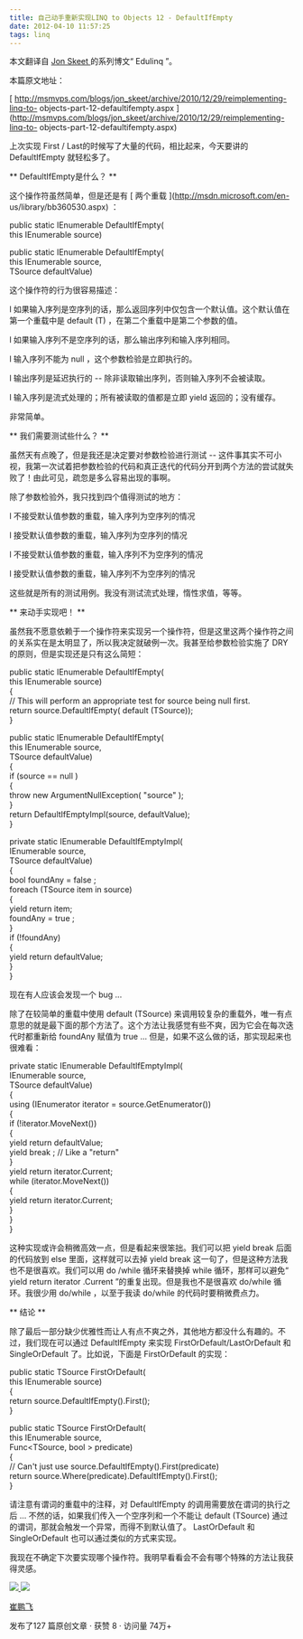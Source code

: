 ```yaml
---
title: 自己动手重新实现LINQ to Objects 12 - DefaultIfEmpty
date: 2012-04-10 11:57:25
tags: linq
---
```

本文翻译自  [ Jon Skeet  ](http://stackoverflow.com/users/22656/jon-skeet) 的系列博文“
Edulinq  ”。

本篇原文地址：

[ http://msmvps.com/blogs/jon_skeet/archive/2010/12/29/reimplementing-linq-to-
objects-part-12-defaultifempty.aspx
](http://msmvps.com/blogs/jon_skeet/archive/2010/12/29/reimplementing-linq-to-
objects-part-12-defaultifempty.aspx)

上次实现  First  /  Last的时候写了大量的代码，相比起来，今天要讲的  DefaultIfEmpty  就轻松多了。

** DefaultIfEmpty是什么？ **

这个操作符虽然简单，但是还是有  [ 两个重载  ](http://msdn.microsoft.com/en-
us/library/bb360530.aspx) ：

public  static  IEnumerable<TSource> DefaultIfEmpty<TSource>(  
this  IEnumerable<TSource> source)  
  
public  static  IEnumerable<TSource> DefaultIfEmpty<TSource>(  
this  IEnumerable<TSource> source,  
TSource defaultValue)

这个操作符的行为很容易描述：

l  如果输入序列是空序列的话，那么返回序列中仅包含一个默认值。这个默认值在第一个重载中是  default  (T)  ，在第二个重载中是第二个参数的值。

l  如果输入序列不是空序列的话，那么输出序列和输入序列相同。

l  输入序列不能为  null  ，这个参数检验是立即执行的。

l  输出序列是延迟执行的  \--  除非读取输出序列，否则输入序列不会被读取。

l  输入序列是流式处理的；所有被读取的值都是立即  yield  返回的；没有缓存。

非常简单。

** 我们需要测试些什么？ **

虽然天有点晚了，但是我还是决定要对参数检验进行测试  \--
这件事其实不可小视，我第一次试着把参数检验的代码和真正迭代的代码分开到两个方法的尝试就失败了！由此可见，疏忽是多么容易出现的事啊。

除了参数检验外，我只找到四个值得测试的地方：

l  不接受默认值参数的重载，输入序列为空序列的情况

l  接受默认值参数的重载，输入序列为空序列的情况

l  不接受默认值参数的重载，输入序列不为空序列的情况

l  接受默认值参数的重载，输入序列不为空序列的情况

这些就是所有的测试用例。我没有测试流式处理，惰性求值，等等。

** 来动手实现吧！ **

虽然我不愿意依赖于一个操作符来实现另一个操作符，但是这里这两个操作符之间的关系实在是太明显了，所以我决定就破例一次。我甚至给参数检验实施了  DRY
的原则，但是实现还是只有这么简短：

public  static  IEnumerable<TSource> DefaultIfEmpty<TSource>(  
this  IEnumerable<TSource> source)  
{  
// This will perform an appropriate test for source being null first.  
return  source.DefaultIfEmpty(  default  (TSource));  
}  
  
public  static  IEnumerable<TSource> DefaultIfEmpty<TSource>(  
this  IEnumerable<TSource> source,  
TSource defaultValue)  
{  
if  (source ==  null  )  
{  
throw  new  ArgumentNullException(  "source"  );  
}  
return  DefaultIfEmptyImpl(source, defaultValue);  
}  
  
private  static  IEnumerable<TSource> DefaultIfEmptyImpl<TSource>(  
IEnumerable<TSource> source,  
TSource defaultValue)  
{  
bool  foundAny =  false  ;  
foreach  (TSource item  in  source)  
{  
yield  return  item;  
foundAny =  true  ;  
}  
if  (!foundAny)  
{  
yield  return  defaultValue;  
}  
}

现在有人应该会发现一个  bug  ...

除了在较简单的重载中使用  default  (TSource)
来调用较复杂的重载外，唯一有点意思的就是最下面的那个方法了。这个方法让我感觉有些不爽，因为它会在每次迭代时都重新给  foundAny  赋值为  true
...  但是，如果不这么做的话，那实现起来也很难看：

private  static  IEnumerable<TSource> DefaultIfEmptyImpl<TSource>(  
IEnumerable<TSource> source,  
TSource defaultValue)  
{  
using  (IEnumerator<TSource> iterator = source.GetEnumerator())  
{  
if  (!iterator.MoveNext())  
{  
yield  return  defaultValue;  
yield  break  ;  // Like a "return"  
}  
yield  return  iterator.Current;  
while  (iterator.MoveNext())  
{  
yield  return  iterator.Current;  
}  
}  
}

这种实现或许会稍微高效一点，但是看起来很笨拙。我们可以把  yield break  后面的代码放到  else  里面，这样就可以去掉  yield
break  这一句了，但是这种方法我也不是很喜欢。我们可以用  do  /while  循环来替换掉  while  循环，那样可以避免“  yield
return iterator  .Current  ”的重复出现。但是我也不是很喜欢  do/while  循环。我很少用  do/while
，以至于我读  do/while  的代码时要稍微费点力。

** 结论 **

除了最后一部分缺少优雅性而让人有点不爽之外，其他地方都没什么有趣的。不过，我们现在可以通过  DefaultIfEmpty  来实现
FirstOrDefault/LastOrDefault  和  SingleOrDefault  了。比如说，下面是  FirstOrDefault
的实现：

public  static  TSource FirstOrDefault<TSource>(  
this  IEnumerable<TSource> source)  
{  
return  source.DefaultIfEmpty().First();  
}  
  
public  static  TSource FirstOrDefault<TSource>(  
this  IEnumerable<TSource> source,  
Func<TSource,  bool  > predicate)  
{  
// Can't just use source.DefaultIfEmpty().First(predicate)  
return  source.Where(predicate).DefaultIfEmpty().First();  
}

请注意有谓词的重载中的注释，对  DefaultIfEmpty  的调用需要放在谓词的执行之后  ...  不然的话，如果我们传入一个空序列和一个不能让
default  (TSource)  通过的谓词，那就会触发一个异常，而得不到默认值了。  LastOrDefault  和
SingleOrDefault  也可以通过类似的方式来实现。

我现在不确定下次要实现哪个操作符。我明早看看会不会有哪个特殊的方法让我获得灵感。



[ ![](https://profile.csdnimg.cn/5/2/5/3_cuipengfei1)
![](https://g.csdnimg.cn/static/user-reg-year/1x/11.png)
](https://blog.csdn.net/cuipengfei1)

[ 崔鹏飞 ](https://blog.csdn.net/cuipengfei1)

发布了127 篇原创文章  ·  获赞 8  ·  访问量 74万+

